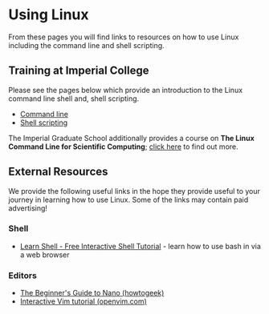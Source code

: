 # Using Linux

From these pages you will find links to resources on how to use Linux including the command line and shell scripting.

## Training at Imperial College
Please see the pages below which provide an introduction to the Linux command line shell and, shell scripting.

* [Command line](./command-line.md)
* [Shell scripting](./shell-scripting.md)

The Imperial Graduate School additionally provides a course on **The Linux Command Line for Scientific Computing**; [click here](../courses.md#the-linux-command-line-for-scientific-computing) to find out more.

## External Resources
We provide the following useful links in the hope they provide useful to your journey in learning how to use Linux. Some of the links may contain paid advertising!

### Shell

* [Learn Shell - Free Interactive Shell Tutorial](https://www.learnshell.org/) - learn how to use bash in via a web browser

### Editors

* [The Beginner's Guide to Nano (howtogeek)](https://www.howtogeek.com/42980/the-beginners-guide-to-nano-the-linux-command-line-text-editor/)
* [Interactive Vim tutorial (openvim.com)](https://www.openvim.com/)